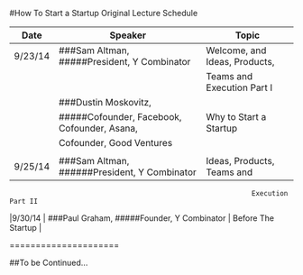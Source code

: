 #How To Start a Startup Original Lecture Schedule

|Date	    |Speaker	                                     |Topic                        |
|-----------|------------------------------------------------|-----------------------------|
|9/23/14	| ###Sam Altman, #####President, Y Combinator    |Welcome, and Ideas, Products,|
|           |                                                |Teams and Execution Part I   |
|           | ###Dustin Moskovitz,                           |                             |
|           |  #####Cofounder, Facebook, Cofounder, Asana,   | Why to Start a Startup      |
|           |  Cofounder, Good Ventures                      |                             |
|           |                                                |                             |
|9/25/14    | ###Sam Altman, ######President, Y Combinator   |Ideas, Products, Teams and   |
                                                                Execution Part II          
|9/30/14    | ###Paul Graham, #####Founder, Y Combinator     | Before The Startup          |


=====================

##To be Continued...